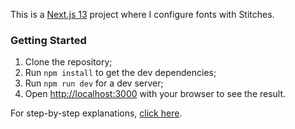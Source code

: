 This is a [Next.js 13](https://nextjs.org/) project where I configure fonts with Stitches.

### Getting Started

1. Clone the repository;
2. Run `npm install` to get the dev dependencies;
3. Run `npm run dev` for a dev server;
5. Open [http://localhost:3000](http://localhost:3000) with your browser to see the result.

For step-by-step explanations, [click here](https://dev.to/jeanpelanda/font-with-nextjs-and-stitches-2cfn).